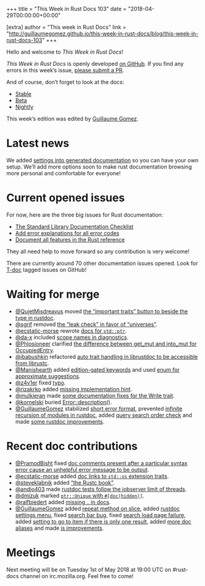 +++
title = "This Week in Rust Docs 103"
date = "2018-04-29T00:00:00+00:00"

[extra]
author = "This week in Rust Docs"
link = "http://guillaumegomez.github.io/this-week-in-rust-docs/blog/this-week-in-rust-docs-103"
+++
<p>Hello and welcome to <em>This Week in Rust Docs</em>!</p>

<p><em>This Week in Rust Docs</em> is openly developed <a href="https://github.com/GuillaumeGomez/this-week-in-rust-docs">on GitHub</a>.
If you find any errors in this week’s issue, <a href="https://github.com/GuillaumeGomez/this-week-in-rust-docs/pulls">please submit a PR</a>.</p>

<p>And of course, don’t forget to look at the docs:</p>

<ul>
  <li><a href="https://doc.rust-lang.org/">Stable</a></li>
  <li><a href="https://doc.rust-lang.org/beta/">Beta</a></li>
  <li><a href="https://doc.rust-lang.org/nightly/">Nightly</a></li>
</ul>

<p>This week’s edition was edited by <a href="https://github.com/GuillaumeGomez">Guillaume Gomez</a>.</p>

<h1 id="latest-news">Latest news</h1>

<p>We added <a href="https://github.com/rust-lang/rust/pull/49954">settings into generated documentation</a> so you can have your own setup. We’ll add more options soon to make rust documentation browsing more personal and comfortable for everyone!</p>

<h1 id="current-opened-issues">Current opened issues</h1>

<p>For now, here are the three big issues for Rust documentation:</p>

<ul>
  <li><a href="https://github.com/rust-lang/rust/issues/29329">The Standard Library Documentation Checklist</a></li>
  <li><a href="https://github.com/rust-lang/rust/issues/32777">Add error explanations for all error codes</a></li>
  <li><a href="https://github.com/rust-lang-nursery/reference/issues/9">Document all features in the Rust reference</a></li>
</ul>

<p>They all need help to move forward so any contribution is very welcome!</p>

<p>There are currently around 70 other documentation issues opened. Look for <a href="https://github.com/rust-lang/rust/labels/T-doc">T-doc</a> tagged issues on GitHub!</p>

<h1 id="waiting-for-merge">Waiting for merge</h1>

<ul>
  <li><a href="https://github.com/QuietMisdreavus">@QuietMisdreavus</a> moved <a href="https://github.com/rust-lang/rust/pull/49286">the “important traits” button to beside the type in rustdoc</a>.</li>
  <li><a href="https://github.com/sgrif">@sgrif</a> removed <a href="https://github.com/rust-lang/rust/pull/48407">the “leak check” in favor of “universes”</a>.</li>
  <li><a href="https://github.com/ecstatic-morse">@ecstatic-morse</a> rewrote <a href="https://github.com/rust-lang/rust/pull/49767">docs for <code class="highlighter-rouge">std::ptr</code></a>.</li>
  <li><a href="https://github.com/da-x">@da-x</a> included <a href="https://github.com/rust-lang/rust/pull/49898">scope names in diagnostics</a>.</li>
  <li><a href="https://github.com/Phlosioneer">@Phlosioneer</a> clarified <a href="https://github.com/rust-lang/rust/pull/49743">the difference between get_mut and into_mut for OccupiedEntry</a>.</li>
  <li><a href="https://github.com/ibabushkin">@ibabushkin</a> refactored <a href="https://github.com/rust-lang/rust/pull/49711">auto trait handling in librustdoc to be accessible from librustc</a>.</li>
  <li><a href="https://github.com/Manishearth">@Manishearth</a> added <a href="https://github.com/rust-lang/rust/pull/49611">edition-gated keywords</a> and used <a href="https://github.com/rust-lang/rust/pull/50204">enum for approximate suggestions</a>.</li>
  <li><a href="https://github.com/z4v1er">@z4v1er</a> fixed <a href="https://github.com/rust-lang/rust/pull/50217">typo</a>.</li>
  <li><a href="https://github.com/rizakrko">@rizakrko</a> added <a href="https://github.com/rust-lang/rust/pull/50161">missing implementation hint</a>.</li>
  <li><a href="https://github.com/mulkieran">@mulkieran</a> made <a href="https://github.com/rust-lang/rust/pull/50255">some documentation fixes for the Write trait</a>.</li>
  <li><a href="https://github.com/kornelski">@kornelski</a> buried <a href="https://github.com/rust-lang/rust/pull/50163">Error::description()</a>.</li>
  <li><a href="https://github.com/GuillaumeGomez">@GuillaumeGomez</a> stabilized <a href="https://github.com/rust-lang/rust/pull/49546">short error format</a>, prevented <a href="https://github.com/rust-lang/rust/pull/50305">infinite recursion of modules in rustdoc</a>, added <a href="https://github.com/rust-lang/rust/pull/50302">query search order check</a> and made <a href="https://github.com/rust-lang/rust/pull/50259">some rustdoc improvements</a>.</li>
</ul>

<h1 id="recent-doc-contributions">Recent doc contributions</h1>

<ul>
  <li><a href="https://github.com/PramodBisht">@PramodBisht</a> fixed <a href="https://github.com/rust-lang/rust/pull/48946">doc comments present after a particular syntax error cause an unhelpful error message to be output</a>.</li>
  <li><a href="https://github.com/ecstatic-morse">@ecstatic-morse</a> added <a href="https://github.com/rust-lang/rust/pull/49829">doc links to <code class="highlighter-rouge">std::os</code> extension traits</a>.</li>
  <li><a href="https://github.com/steveklabnik">@steveklabnik</a> added <a href="https://github.com/rust-lang/rust/pull/49707">“the Rustc book”</a>.</li>
  <li><a href="https://github.com/andjo403">@andjo403</a> made <a href="https://github.com/rust-lang/rust/pull/50134">rustdoc tests follow the jobserver limit of threads</a>.</li>
  <li><a href="https://github.com/dmizuk">@dmizuk</a> marked <a href="https://github.com/rust-lang/rust/pull/49858"><code class="highlighter-rouge">ptr::Unique</code> with <code class="highlighter-rouge">#[doc(hidden)]</code></a>.</li>
  <li><a href="https://github.com/ralfbiedert">@ralfbiedert</a> added <a href="https://github.com/rust-lang/rust/pull/50219">missing <code class="highlighter-rouge">.</code> in docs</a>.</li>
  <li><a href="https://github.com/GuillaumeGomez">@GuillaumeGomez</a> added <a href="https://github.com/rust-lang/rust/pull/48999">repeat method on slice</a>, added <a href="https://github.com/rust-lang/rust/pull/49954">rustdoc settings menu</a>, fixed <a href="https://github.com/rust-lang/rust/pull/50118">search bar bug</a>, fixed <a href="https://github.com/rust-lang/rust/pull/50284">search load page failure</a>, added <a href="https://github.com/rust-lang/rust/pull/50229">setting to go to item if there is only one result</a>, added <a href="https://github.com/rust-lang/rust/pull/50231">more doc aliases</a> and made <a href="https://github.com/rust-lang/rust/pull/50214">js improvements</a>.</li>
</ul>

<h1 id="meetings">Meetings</h1>

<p>Next meeting will be on Tuesday 1st of May 2018 at 19:00 UTC on #rust-docs channel on irc.mozilla.org. Feel free to come!</p>